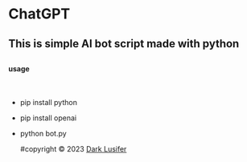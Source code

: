 # ChatGPT
<h2> This is simple AI bot script made with python <h2>
<h4> usage </h4><br>

- pip install python <br>
- pip install openai <br>
- python bot.py <br>
  
  <p> #copyright © 2023 <a href="https://t.me/about_DarkLusifer"> Dark Lusifer </a> </p>

